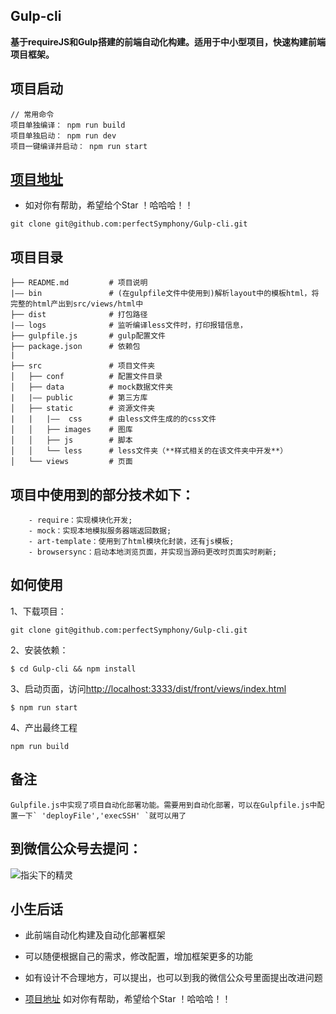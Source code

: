 ## Gulp-cli
**基于requireJS和Gulp搭建的前端自动化构建。适用于中小型项目，快速构建前端项目框架。**

## 项目启动
```
// 常用命令
项目单独编译： npm run build
项目单独启动： npm run dev
项目一键编译并启动： npm run start
```
## [项目地址](https://github.com/perfectSymphony/Gulp-cli)
* 如对你有帮助，希望给个Star ！哈哈哈！！
```
git clone git@github.com:perfectSymphony/Gulp-cli.git
```

## 项目目录
```
├── README.md         # 项目说明
|—— bin               # (在gulpfile文件中使用到)解析layout中的模板html，将完整的html产出到src/views/html中
├── dist              # 打包路径
|—— logs              # 监听编译less文件时，打印报错信息， 
├── gulpfile.js       # gulp配置文件
├── package.json      # 依赖包
|
├── src               # 项目文件夹
│   ├── conf          # 配置文件目录
│   ├── data          # mock数据文件夹
|   |—— public        # 第三方库
│   ├── static        # 资源文件夹
|   |   |——  css      # 由less文件生成的的css文件
│   │   ├── images    # 图库
│   │   ├── js        # 脚本
│   │   └── less      # less文件夹（**样式相关的在该文件夹中开发**）
│   └── views         # 页面
```

## 项目中使用到的部分技术如下：
```
	- require：实现模块化开发;
	- mock：实现本地模拟服务器端返回数据;
	- art-template：使用到了html模块化封装，还有js模板;
	- browsersync：启动本地浏览页面，并实现当源码更改时页面实时刷新;
```

## 如何使用
1、下载项目：
```
git clone git@github.com:perfectSymphony/Gulp-cli.git

```
2、安装依赖：
```
$ cd Gulp-cli && npm install
```
3、启动页面，访问<http://localhost:3333/dist/front/views/index.html>
```
$ npm run start
```
4、产出最终工程
```
npm run build
```

## 备注

```
Gulpfile.js中实现了项目自动化部署功能。需要用到自动化部署，可以在Gulpfile.js中配置一下` 'deployFile','execSSH' `就可以用了

``` 

## 到微信公众号去提问：
![指尖下的精灵](https://raw.githubusercontent.com/perfectSymphony/Gulp-cli/b08538bc938d56aa729085bf5305afc425bf8d9c/Wechat/0.jpg)


## 小生后话
* 此前端自动化构建及自动化部署框架

* 可以随便根据自己的需求，修改配置，增加框架更多的功能

* 如有设计不合理地方，可以提出，也可以到我的微信公众号里面提出改进问题

* [项目地址](https://github.com/perfectSymphony/Gulp-cli) 如对你有帮助，希望给个Star ！哈哈哈！！
